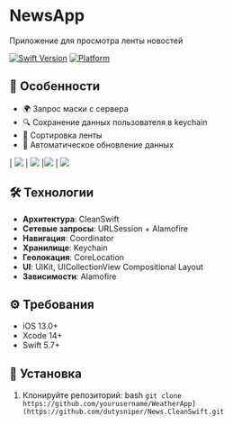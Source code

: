 # NewsApp

Приложение для просмотра ленты новостей

[![Swift Version](https://img.shields.io/badge/Swift-5.3-orange.svg)](https://swift.org)
[![Platform](https://img.shields.io/badge/iOS-13%2B-blue.svg)](https://developer.apple.com/ios/)

## 📌 Особенности

- 🌍 Запрос маски с сервера
- 🔍 Сохранение данных пользователя в keychain
- 📅 Сортировка ленты
- 🔄 Автоматическое обновление данных

| <img src="https://github.com/user-attachments/assets/14d9913e-4355-4ecc-ab2c-b96fe9bb0d07"> | <img src="https://github.com/user-attachments/assets/a7ab63bc-7116-4d61-a779-0e1f32e0698c"> |<img src="https://github.com/user-attachments/assets/26ad7913-7e3a-492e-bc76-cfa0ffd1b1e5"> | <img src="https://github.com/user-attachments/assets/701e2228-c814-41cb-a975-03597619e54e">
## 🛠 Технологии

- **Архитектура**: CleanSwift
- **Сетевые запросы**: URLSession + Alamofire
- **Навигация**: Coordinator
- **Хранилище**: Keychain
- **Геолокация**: CoreLocation
- **UI**: UIKit, UICollectionView Compositional Layout
- **Зависимости**: Alamofire

## ⚙️ Требования

- iOS 13.0+
- Xcode 14+
- Swift 5.7+

## 🚀 Установка

1. Клонируйте репозиторий:
 bash 
```git clone https://github.com/yourusername/WeatherApp](https://github.com/dutysniper/News.CleanSwift.git```
